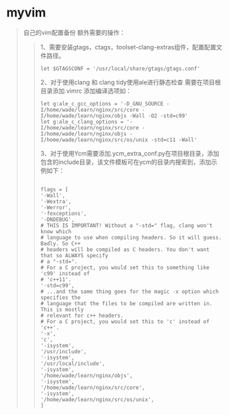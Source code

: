 # myvim
>自己的vim配置备份
>额外需要的操作：
>>1、需要安装gtags，ctags，toolset-clang-extras组件，配置配置文件路径。
>><pre><code>let $GTAGSCONF = '/usr/local/share/gtags/gtags.conf'</code></pre>
>>
>>2、对于使用clang 和 clang tidy使用ale进行静态检查  需要在项目根目录添加.vimrc 添加编译选项如：
>>
>><pre><code>let g:ale_c_gcc_options = '-D_GNU_SOURCE -I/home/wade/learn/nginx/src/core -I/home/wade/learn/nginx/objs -Wall -O2 -std=c99'
>>let g:ale_c_clang_options = '-I/home/wade/learn/nginx/src/core -I/home/wade/learn/nginx/objs -I/home/wade/learn/nginx/src/os/unix -std=c11 -Wall'
>></code></pre>
>>
>>3、对于使用Ycm需要添加.ycm_extra_conf.py在项目根目录，添加包含的include目录，该文件模板可在ycm的目录内搜索到，添加示例如下：
>><pre><code>
>>flags = [
>>'-Wall',
>>'-Wextra',
>>'-Werror',
>>'-fexceptions',
>>'-DNDEBUG',
>># THIS IS IMPORTANT! Without a "-std=<something>" flag, clang won't know which
>># language to use when compiling headers. So it will guess. Badly. So C++
>># headers will be compiled as C headers. You don't want that so ALWAYS specify
>># a "-std=<something>".
>># For a C project, you would set this to something like 'c99' instead of
>># 'c++11'.
>>'-std=c99',
>># ...and the same thing goes for the magic -x option which specifies the
>># language that the files to be compiled are written in. This is mostly
>># relevant for c++ headers.
>># For a C project, you would set this to 'c' instead of 'c++'.
>>'-x',
>>'c',
>>'-isystem',
>>'/usr/include',
>>'-isystem',
>>'/usr/local/include',
>>'-isystem',
>>'/home/wade/learn/nginx/objs',
>>'-isystem',
>>'/home/wade/learn/nginx/src/core',
>>'-isystem',
>>'/home/wade/learn/nginx/src/os/unix',
>>]
>></code></pre>
